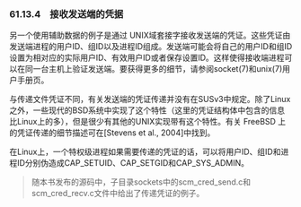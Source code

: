 ### 61.13.4　接收发送端的凭据

另一个使用辅助数据的例子是通过 UNIX域套接字接收发送端的凭证。这些凭证由发送端进程的用户ID、组ID以及进程ID组成。发送端可能会将自己的用户ID和组ID设置为相对应的实际用户ID、有效用户ID或者保存设置ID。这样使得接收端进程可以在同一台主机上验证发送端。要获得更多的细节，请参阅socket(7)和unix(7)用户手册页。

与传递文件凭证不同，有关发送端的凭证传递并没有在SUSv3中规定。除了Linux之外，一些现代的BSD系统中实现了这个特性（这里的凭证结构体中包含的信息比Linux上的多），但是很少有其他的UNIX实现带有这个特性。有关 FreeBSD 上的凭证传递的细节描述可在[Stevens et al., 2004]中找到。

在Linux上，一个特权级进程如果需要传递的凭证的话，可以将用户ID、组ID和进程ID分别伪造成CAP_SETUID、CAP_SETGID和CAP_SYS_ADMIN。

> 随本书发布的源码中，子目录sockets中的scm_cred_send.c和scm_cred_recv.c文件中给出了传递凭证的例子。

